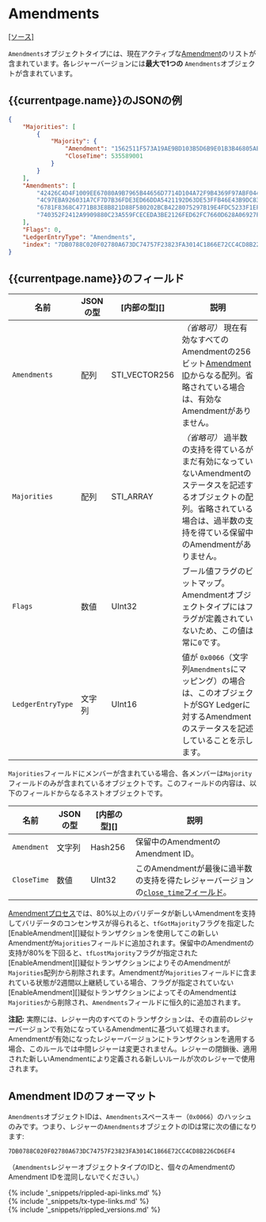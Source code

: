 # Amendments
[[ソース]<br>](https://github.com/ripple/rippled/blob/master/src/ripple/protocol/impl/LedgerFormats.cpp#L110-L113 "Source")

`Amendments`オブジェクトタイプには、現在アクティブな[Amendment](amendments.html)のリストが含まれています。各レジャーバージョンには**最大で1つの** `Amendments`オブジェクトが含まれています。

## {{currentpage.name}}のJSONの例

```json
{
    "Majorities": [
        {
            "Majority": {
                "Amendment": "1562511F573A19AE9BD103B5D6B9E01B3B46805AEC5D3C4805C902B514399146",
                "CloseTime": 535589001
            }
        }
    ],
    "Amendments": [
        "42426C4D4F1009EE67080A9B7965B44656D7714D104A72F9B4369F97ABF044EE",
        "4C97EBA926031A7CF7D7B36FDE3ED66DDA5421192D63DE53FFB46E43B9DC8373",
        "6781F8368C4771B83E8B821D88F580202BCB4228075297B19E4FDC5233F1EFDC",
        "740352F2412A9909880C23A559FCECEDA3BE2126FED62FC7660D628A06927F11"
    ],
    "Flags": 0,
    "LedgerEntryType": "Amendments",
    "index": "7DB0788C020F02780A673DC74757F23823FA3014C1866E72CC4CD8B226CD6EF4"
}
```

## {{currentpage.name}}のフィールド

| 名前              | JSONの型 | [内部の型][] | 説明 |
|-------------------|-----------|-------------------|-------------|
| `Amendments`      | 配列     | STI_VECTOR256     | _（省略可）_ 現在有効なすべてのAmendmentの256ビット[Amendment ID](amendments.html#amendmentについて)からなる配列。省略されている場合は、有効なAmendmentがありません。 |
| `Majorities`      | 配列     | STI_ARRAY | _（省略可）_ 過半数の支持を得ているがまだ有効になっていないAmendmentのステータスを記述するオブジェクトの配列。省略されている場合は、過半数の支持を得ている保留中のAmendmentがありません。 |
| `Flags`           | 数値    | UInt32    | ブール値フラグのビットマップ。Amendmentオブジェクトタイプにはフラグが定義されていないため、この値は常に`0`です。 |
| `LedgerEntryType` | 文字列    | UInt16    |  値が `0x0066`（文字列`Amendments`にマッピング）の場合は、このオブジェクトがSGY Ledgerに対するAmendmentのステータスを記述していることを示します。 |

`Majorities`フィールドにメンバーが含まれている場合、各メンバーは`Majority`フィールドのみが含まれているオブジェクトです。このフィールドの内容は、以下のフィールドからなるネストオブジェクトです。

| 名前              | JSONの型 | [内部の型][] | 説明 |
|-------------------|-----------|-------------------|-------------|
| `Amendment`       | 文字列    | Hash256           | 保留中のAmendmentのAmendment ID。 |
| `CloseTime`       | 数値    | UInt32            | このAmendmentが最後に過半数の支持を得たレジャーバージョンの[`close_time`フィールド](ledger-header.html)。 |

[Amendmentプロセス](amendments.html#amendmentプロセス)では、80%以上のバリデータが新しいAmendmentを支持してバリデータのコンセンサスが得られると、`tfGotMajority`フラグを指定した[EnableAmendment][]疑似トランザクションを使用してこの新しいAmendmentが`Majorities`フィールドに追加されます。保留中のAmendmentの支持が80%を下回ると、`tfLostMajority`フラグが指定された[EnableAmendment][]疑似トランザクションによりそのAmendmentが`Majorities`配列から削除されます。Amendmentが`Majorities`フィールドに含まれている状態が2週間以上継続している場合、フラグが指定されていない[EnableAmendment][]疑似トランザクションによってそのAmendmentは`Majorities`から削除され、`Amendments`フィールドに恒久的に追加されます。

**注記:** 実際には、レジャー内のすべてのトランザクションは、その直前のレジャーバージョンで有効になっているAmendmentに基づいて処理されます。Amendmentが有効になったレジャーバージョンにトランザクションを適用する場合、このルールでは中間レジャーは変更されません。レジャーの閉鎖後、適用された新しいAmendmentにより定義される新しいルールが次のレジャーで使用されます。

## Amendment IDのフォーマット

`Amendments`オブジェクトIDは、`Amendments`スペースキー（`0x0066`）のハッシュのみです。つまり、レジャーの`Amendments`オブジェクトのIDは常に次の値になります:

```
7DB0788C020F02780A673DC74757F23823FA3014C1866E72CC4CD8B226CD6EF4
```

（`Amendments`レジャーオブジェクトタイプのIDと、個々のAmendmentのAmendment IDを混同しないでください。）

<!--{# common link defs #}-->
{% include '_snippets/rippled-api-links.md' %}			
{% include '_snippets/tx-type-links.md' %}			
{% include '_snippets/rippled_versions.md' %}
